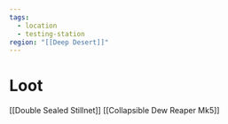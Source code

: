 ```yaml
---
tags:
  - location
  - testing-station
region: "[[Deep Desert]]"
---
```

# Loot
[[Double Sealed Stillnet]]
[[Collapsible Dew Reaper Mk5]]